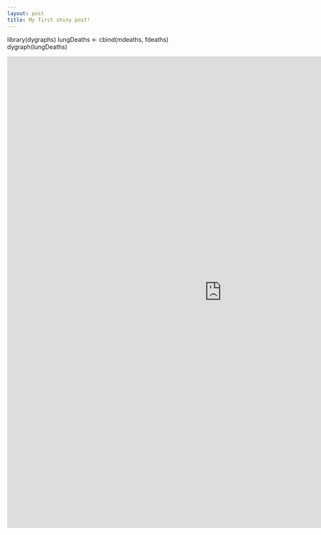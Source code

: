 ```yaml
---
layout: post
title: My first shiny post!
---
```


library(dygraphs)
lungDeaths <- cbind(mdeaths, fdeaths)
dygraph(lungDeaths)


<iframe 
src="https://apapiu.shinyapps.io/Pies/" 
style="border: none; width: 1000px; height: 1100px">
</iframe>

